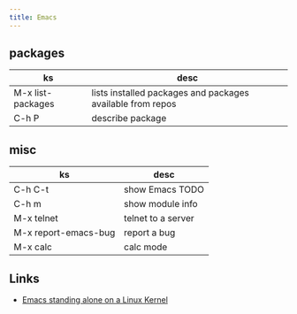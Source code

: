 ```yaml
---
title: Emacs
---
```


## packages

| ks                | desc                                                       |
|-------------------|------------------------------------------------------------|
| M-x list-packages | lists installed packages and packages available from repos |
| C-h P <package>   | describe package                                           |

## misc

| ks                   | desc               |
|----------------------|--------------------|
| C-h C-t              | show Emacs TODO    |
| C-h m                | show module info   |
| M-x telnet           | telnet to a server |
| M-x report-emacs-bug | report a bug       |
| M-x calc             | calc mode          |

## Links

* [Emacs standing alone on a Linux Kernel](http://www.informatimago.com/linux/emacs-on-user-mode-linux.html?repost)
